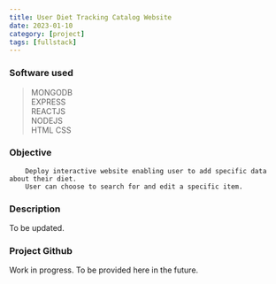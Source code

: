 ```yaml
---
title: User Diet Tracking Catalog Website
date: 2023-01-10
category: [project]
tags: [fullstack]
---
```


### Software used
> MONGODB <br>
> EXPRESS <br>
> REACTJS <br>
> NODEJS <br>
> HTML CSS

### Objective
        Deploy interactive website enabling user to add specific data about their diet.
        User can choose to search for and edit a specific item.
        
        
        
### Description
To be updated.



### Project Github
Work in progress. To be provided here in the future.